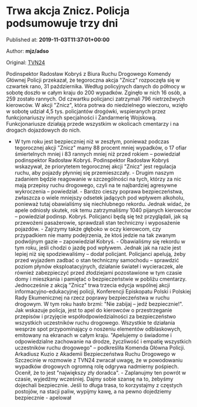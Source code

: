 
# Trwa akcja Znicz. Policja podsumowuje trzy dni

Published at: **2019-11-03T11:37:01+00:00**

Author: **mjz/adso**

Original: [TVN24](https://www.tvn24.pl/wiadomosci-z-kraju,3/akcja-znicz-policja-do-soboty-zginelo-16-osob-a-259-zostalo-rannych,982535.html)

Podinspektor Radosław Kobryś z Biura Ruchu Drogowego Komendy Głównej Policji przekazał, że tegoroczna akcja "Znicz" rozpoczęła się w czwartek rano, 31 października. Według policyjnych danych do północy w sobotę doszło w całym kraju do 200 wypadków. Zginęło w nich 16 osób, a 259 zostało rannych. Od czwartku policjanci zatrzymali 796 nietrzeźwych kierowców.
W akcji "Znicz", która potrwa do niedzielnego wieczoru, wzięło w sobotę udział 4,5 tys. policjantów drogówki, wspieranych przez funkcjonariuszy innych specjalności i Żandarmerię Wojskową. Funkcjonariusze działają przede wszystkim w okolicach cmentarzy i na drogach dojazdowych do nich.
- W tym roku jest bezpieczniej niż w zeszłym, ponieważ podczas tegorocznej akcji "Znicz" mamy 88 procent mniej wypadków, o 17 ofiar śmiertelnych mniej i 83 rannych mniej niż przed rokiem – powiedział podinspektor Radosław Kobryś.
Podinspektor Radosław Kobryś wskazywał, że priorytetem tegorocznej akcji "Znicz" jest regulacja ruchu, aby pojazdy płynniej się przemieszczały. - Drugim naszym zadaniem będzie reagowanie w szczególności na tych, którzy za nic mają przepisy ruchu drogowego, czyli na te najbardziej agresywne wykroczenia – powiedział. - Bardzo cieszy poprawa bezpieczeństwa, zwłaszcza o wiele mniejszy odsetek jadących pod wpływem alkoholu, ponieważ tutaj obawialiśmy się niechlubnego rekordu. Jednak widać, że apele odniosły skutek, rok temu zatrzymaliśmy 1040 pijanych kierowców – powiedział podinsp. Kobryś.
Policjanci będą się też przyglądali, jak są przewożeni pasażerowie, sprawdzali stan techniczny i wyposażenie pojazdów. - Zajrzymy także głęboko w oczy kierowcom, czy przypadkiem nie mamy podejrzenia, że ktoś jedzie na tak zwanym podwójnym gazie – zapowiedział Kobryś. - Obawialiśmy się rekordu w tym roku, jeśli chodzi o jazdę pod wpływem. Jednak jak na razie jest lepiej niż się spodziewaliśmy – dodał policjant.
Policjanci apelują, żeby przed wyjazdem zadbać o stan techniczny samochodu – sprawdzić poziom płynów eksploatacyjnych, działanie świateł i wycieraczek, ale również zabezpieczyć przed złodziejami pozostawione w tym czasie domy i mieszkania i pamiętać o bezpieczeństwie w pobliżu cmentarzy.
Jednocześnie z akcją "Znicz" trwa trzecia edycja wspólnej akcji informacyjno-edukacyjnej policji, Konferencji Episkopatu Polski i Polskiej Rady Ekumenicznej na rzecz poprawy bezpieczeństwa w ruchu drogowym. W tym roku hasło brzmi: "Nie zabijaj – jedź bezpiecznie!". Jak wskazuje policja, jest to apel do kierowców o przestrzeganie przepisów i przyjęcie współodpowiedzialności za bezpieczeństwo wszystkich uczestników ruchu drogowego.
Wszystkie te działania wesprze spot przypominający o noszeniu elementów odblaskowych, emitowany na ekranach w całym kraju. "Apelujemy o świadome i odpowiedzialne zachowanie na drodze, życzliwość i empatię wszystkich uczestników ruchu drogowego" – podkreśliła Komenda Główna Policji.
Arkadiusz Kuzio z Akademii Bezpieczeństwa Ruchu Drogowego w Szczecinie w rozmowie z TVN24 zwracał uwagę, że w powodowaniu wypadków drogowych ogromną rolę odgrywa nadmierny pośpiech. Ocenił, że to jest "największy zły doradca". - Zaplanujmy ten powrót w czasie, wyjedźmy wcześniej. Dajmy sobie szansę na to, żebyśmy dojechali bezpiecznie. Jeśli to długa trasa, to korzystajmy z częstych postojów, na stacji paliw, wypijmy kawę, a na pewno dojedziemy bezpiecznie - apelował
